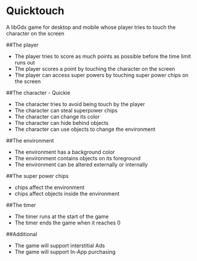 # Quicktouch
A libGdx game for desktop and mobile whose player tries to touch the character on the screen

##The player
+ The player tries to score as much points as possible before the time limit runs out
+ The player scores a point by touching the character on the screen
+ The player can access super powers by touching super power chips on the screen

##The character - Quickie
+ The character tries to avoid being touch by the player
+ The character can steal superpower chips
+ The character can change its color
+ The character can hide behind objects
+ The character can use objects to change the environment

##The environment
+ The environment has a background color
+ The environment contains objects on its foreground
+ The environment can be altered externally or internally

##The super power chips
+ chips affect the environment
+ chips affect objects inside the environment

##The timer
+ The timer runs at the start of the game
+ The timer ends the game when it reaches 0

##Additional
+ The game will support interstitial Ads
+ The game will support In-App purchasing
